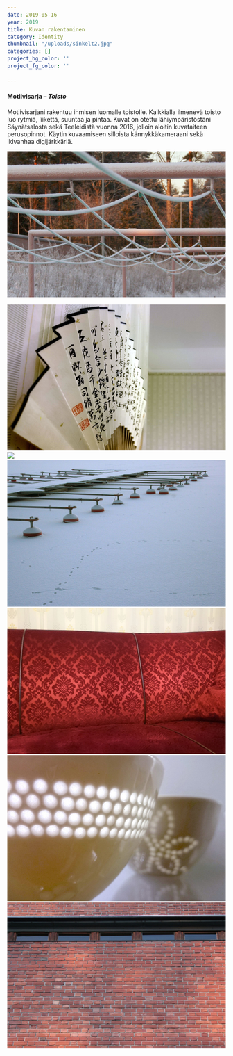 ```yaml
---
date: 2019-05-16
year: 2019
title: Kuvan rakentaminen
category: Identity
thumbnail: "/uploads/sinkelt2.jpg"
categories: []
project_bg_color: ''
project_fg_color: ''

---
```

#### **Motiivisarja – _Toisto_**

Motiivisarjani rakentuu ihmisen luomalle toistolle. Kaikkialla ilmenevä toisto luo rytmiä, liikettä, suuntaa ja pintaa. Kuvat on otettu lähiympäristöstäni Säynätsalosta sekä Teeleidistä vuonna 2016, jolloin aloitin kuvataiteen perusopinnot. Käytin kuvaamiseen silloista kännykkäkameraani sekä ikivanhaa digijärkkäriä.

![](/uploads/pyykkinaru.jpg)

![](/uploads/viuhkapieni.jpg)![](/uploads/tiiliseinä.jpg)![](/uploads/laituri_b.jpg)![](/uploads/sohvai_b.jpg)![](/uploads/kippo_b.jpg)![](/uploads/ikkunanauha_b.jpg)